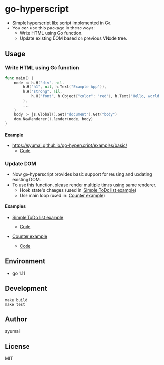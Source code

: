 # go-hyperscript

* Simple [hyperscript](https://github.com/hyperhype/hyperscript) like script implemented in Go.
* You can use this package in these ways:
  - Write HTML using Go function.
  - Update existing DOM based on previous VNode tree.

## Usage

### Write HTML using Go function

```go
func main() {
	node := h.H("div", nil,
		h.H("h1", nil, h.Text("Example App")),
		h.H("strong", nil,
			h.H("font", h.Object{"color": "red"}, h.Text("Hello, world!")),
		),
		...
	)
	body := js.Global().Get("document").Get("body")
	dom.NewRenderer().Render(node, body)
}
```

#### Example

* https://syumai.github.io/go-hyperscript/examples/basic/
  - [Code](https://github.com/syumai/go-hyperscript/tree/master/examples/basic/main.go)

### Update DOM

* Now go-hyperscript provides basic support for reusing and updating existing DOM.
* To use this function, please render multiple times using same renderer.
  - Hook state's changes (used in: [Simple ToDo list example](https://syumai.github.io/go-hyperscript/examples/simpletodo/))
  - Use main loop (used in: [Counter example](https://syumai.github.io/go-hyperscript/examples/counter/))

#### Examples

* [Simple ToDo list example](https://syumai.github.io/go-hyperscript/examples/simpletodo/)
  - [Code](https://github.com/syumai/go-hyperscript/tree/master/examples/simpletodo/main.go)

* [Counter example](https://syumai.github.io/go-hyperscript/examples/counter/)
  - [Code](https://github.com/syumai/go-hyperscript/tree/master/examples/counter/main.go)


## Environment

* go 1.11

## Development

```console
make build
make test
```

## Author

syumai

## License

MIT
